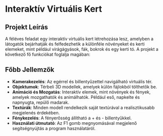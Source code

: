 # Interaktív Virtuális Kert

## Projekt Leírás

A féléves feladat egy interaktív virtuális kert létrehozása lesz, amelyben a látogatók bejárhatják és felfedezhetik a különféle növényeket és kerti elemeket, mint például virágágyások, fák, bokrok és egy kerti tó. A projekt a következő fő funkciókat foglalja magában:

## Főbb Jellemzők

- **Kamerakezelés**: Az egérrel és billentyűzettel navigálható virtuális tér.
- **Objektumok**: Térbeli 3D modellek, amelyek külön fájlokból tölthetők be.
- **Animáció és Mozgatás**: Interaktív elemek, mint növények és fények, amelyek mozgathatók és animálhatók. Például eső, napkelte és napnyugta, repülő madarak.
- **Textúrák**: Minden modell rendelkezik saját textúrával a realisztikusabb megjelenés érdekében.
- **Fénykezelés**: A fényerősség állítható a + és - billentyűkkel.
- **Használati útmutató**: Az F1 gomb megnyomásával megjelenő segítségnyújtás a program használatáról.

